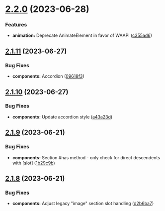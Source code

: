 # [2.2.0](https://github.com/jacecotton/tcds/compare/v2.1.11...v2.2.0) (2023-06-28)


### Features

* **animation:** Deprecate AnimateElement in favor of WAAPI ([c355ad6](https://github.com/jacecotton/tcds/commit/c355ad6d2702e7a5b34c4abb87f7abff7c8557df))



## [2.1.11](https://github.com/jacecotton/tcds/compare/v2.1.10...v2.1.11) (2023-06-27)


### Bug Fixes

* **components:** Accordion ([09618f3](https://github.com/jacecotton/tcds/commit/09618f3b9df3b68638f87f6208270dd33dff6b69))



## [2.1.10](https://github.com/jacecotton/tcds/compare/v2.1.9...v2.1.10) (2023-06-27)


### Bug Fixes

* **components:** Update accordion style ([a43a23d](https://github.com/jacecotton/tcds/commit/a43a23d61d9f7b0b1e6a8bf14867bd32dee261a0))



## [2.1.9](https://github.com/jacecotton/tcds/compare/v2.1.8...v2.1.9) (2023-06-21)


### Bug Fixes

* **components:** Section #has method - only check for direct descendents with [slot] ([1b29c9b](https://github.com/jacecotton/tcds/commit/1b29c9be6f23de76202b89bb39f938e5ccb07cb9))



## [2.1.8](https://github.com/jacecotton/tcds/compare/v2.1.7...v2.1.8) (2023-06-21)


### Bug Fixes

* **components:** Adjust legacy "image" section slot handling ([d2b6ba7](https://github.com/jacecotton/tcds/commit/d2b6ba736cc9598583e45a90ed5d6312707e20e3))




